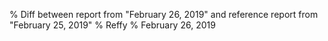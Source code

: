 % Diff between report from "February 26, 2019" and reference report from "February 25, 2019"
% Reffy
% February 26, 2019


